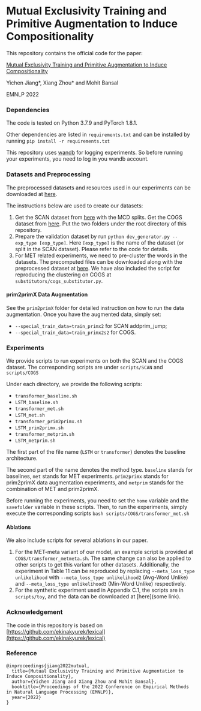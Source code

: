 # Mutual Exclusivity Training and Primitive Augmentation to Induce Compositionality
This repository contains the official code for the paper:

[Mutual Exclusivity Training and Primitive Augmentation to Induce Compositionality](https://arxiv.org/)

Yichen Jiang*, Xiang Zhou* and Mohit Bansal

EMNLP 2022

### Dependencies

The code is tested on Python 3.7.9 and PyTorch 1.8.1.

Other dependencies are listed in `requirements.txt` and can be installed by running `pip install -r requirements.txt`

This repository uses [wandb](https://github.com/wandb/client) for logging experiments. So before running your experiments, you need to log in you wandb account.


### Datasets and Preprocessing
The preprocessed datasets and resources used in our experiments can be downloaded at [here](https://drive.google.com/file/d/1q6Lq-M1u89_yy0CPm4jF_7EHjnfGiggZ/view?usp=sharing).

The instructions below are used to create our datasets:

1. Get the SCAN dataset from [here](https://github.com/brendenlake/SCAN/tree/9da9c8af84509a66e10dfbdfefb3d1e83f3d0bea) with the MCD splits. Get the COGS dataset from [here](https://github.com/najoungkim/COGS). Put the two folders under the root directory of this repository.
2. Prepare the validation dataset by run `python dev_generator.py --exp_type [exp_type]`. Here `[exp_type]` is the name of the dataset (or split in the SCAN dataset). Please refer to the code for details.
3. For MET related experiments, we need to pre-cluster the words in the datasets. The precomputed files can be downloaded along with the preprocessed dataset at [here](https://drive.google.com/file/d/1q6Lq-M1u89_yy0CPm4jF_7EHjnfGiggZ/view?usp=sharing). We have also included the script for reproducing the clustering on COGS at `substitutors/cogs_substitutor.py`.

#### prim2primX Data Augmentation
See the `prim2primX` folder for detailed instruction on how to run the data augmentation.
Once you have the augmented data, simply set:
* `--special_train_data=train_primx2` for SCAN addprim_jump;
* `--special_train_data=train_primx2s2` for COGS. 

### Experiments

We provide scripts to run experiments on both the SCAN and the COGS dataset. The corresponding scripts are under `scripts/SCAN` and `scripts/COGS`

Under each directory, we provide the following scripts:

* `transformer_baseline.sh`
* `LSTM_baseline.sh`
* `transformer_met.sh`
* `LSTM_met.sh`
* `transformer_prim2primx.sh`
* `LSTM_prim2primx.sh`
* `transformer_metprim.sh`
* `LSTM_metprim.sh`

The first part of the file name (`LSTM` or `transformer`) denotes the baseline architecture. 

The second part of the name denotes the method type. `baseline` stands for baselines, `met` stands for MET experiments. `prim2primx` stands for prim2primX data augmentation experiments, and `metprim` stands for the combination of MET and prim2primX.

Before running the experiments, you need to set the `home` variable and the `savefolder` variable in these scripts. Then, to run the experiments, simply execute the corresponding scripts `bash scripts/COGS/transformer_met.sh` 

#### Ablations
We also include scripts for several ablations in our paper. 
1. For the MET-meta variant of our model, an example script is provided at `COGS/transformer_metmeta.sh`. The same change can also be applied to other scripts to get this variant for other datasets. Additionally, the experiment in Table 11 can be reproduced by replacing `--meta_loss_type unlikelihood` with `--meta_loss_type unlikelihood2` (Avg-Word Unlike) and `--meta_loss_type unlikelihood3` (Min-Word Unlike) respectively.
2. For the synthetic experiment used in Appendix C.1, the scripts are in `scripts/toy`, and the data can be downloaded at [here](some link). 



### Acknowledgement
The code in this repository is based on [https://github.com/ekinakyurek/lexical](https://github.com/ekinakyurek/lexical)

### Reference
```
@inproceedings{jiang2022mutual,
  title={Mutual Exclusivity Training and Primitive Augmentation to Induce Compositionality},
  author={Yichen Jiang and Xiang Zhou and Mohit Bansal},
  booktitle={Proceedings of the 2022 Conference on Empirical Methods in Natural Language Processing (EMNLP)},
  year={2022}
}
```
